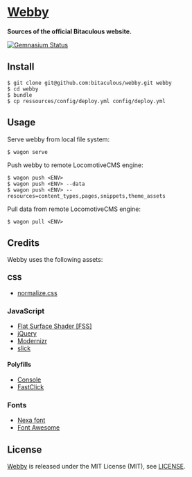 [Webby](https://github.com/bitaculous/webby "Sources of the official Bitaculous website.")
==========================================================================================

**Sources of the official Bitaculous website.**

[![Gemnasium Status](https://gemnasium.com/bitaculous/webby.svg)](https://gemnasium.com/bitaculous/webby)

Install
-------

    $ git clone git@github.com:bitaculous/webby.git webby
    $ cd webby
    $ bundle
    $ cp ressources/config/deploy.yml config/deploy.yml

Usage
-----

Serve webby from local file system:

```shell
$ wagon serve
```

Push webby to remote LocomotiveCMS engine:

```shell
$ wagon push <ENV>
$ wagon push <ENV> --data
$ wagon push <ENV> --resources=content_types,pages,snippets,theme_assets
```

Pull data from remote LocomotiveCMS engine:

```shell
$ wagon pull <ENV>
```

Credits
-------

Webby uses the following assets:

### CSS

* [normalize.css](http://necolas.github.io/normalize.css "normalize.css")

### JavaScript

* [Flat Surface Shader [FSS]](http://matthew.wagerfield.com/flat-surface-shader "Flat Surface Shader for rendering lit triangles to a number of contexts including WebGL, Canvas 2D and SVG")
* [jQuery](http://jquery.com "The Write Less, Do More, JavaScript Library.")
* [Modernizr](http://modernizr.com "Modernizr is a JavaScript library that detects HTML5 and CSS3 features in the user’s browser.")
* [slick](http://kenwheeler.github.io/slick "The last carousel you'll ever need.")

#### Polyfills

* [Console](https://github.com/h5bp/html5-boilerplate/blob/master/js/plugins.js "Avoid `console` errors in browsers that lack a console.")
* [FastClick](https://github.com/ftlabs/fastclick "Polyfill to remove click delays on browsers with touch UIs.")

### Fonts

* [Nexa font](http://fontfabric.com/nexa-font "Nexa font")
* [Font Awesome](http://fortawesome.github.io/Font-Awesome "The iconic font and CSS toolkit")

License
-------

[Webby](https://github.com/bitaculous/webby "Sources of the official Bitaculous website.") is released under the MIT
License (MIT), see [LICENSE](https://raw.githubusercontent.com/bitaculous/webby/master/LICENSE "License").